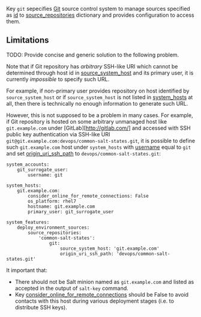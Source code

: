
Key `git` sepecifies [Git](http://git-scm.com/) source control system to manage
sources specified as [id][1] to [source_repositories][2] dictionary and
provides configuration to access them.

## Limitations ##

TODO: Provide concise and generic solution to the following problem.

Note that if Git repository has _arbitrary_ SSH-like URI which cannot be
determined through host id in [source_system_host][3] and its primary user,
it is currently _impossible_ to specify such URL.

For example, if non-primary user provides repository on
host identified by `source_system_host` or if `source_system_host` is not
listed in [system_hosts][4] at all, then there is technically no enough
information to generate such URL.

However, this is not supposed to be a problem in many cases.
For example, if Git repository is hosted on some arbitrary unmanaged host
like `git.example.com` under [GitLab][http://gitlab.com/] and accessed
with SSH public key authentication via SSH-like URI
`git@git.example.com:devops/common-salt-states.git`, it is possible to define
such `git.example.com` host under `system_hosts` with [username][5] equal
to `git` and set [origin_uri_ssh_path][6] to `devops/common-salt-states.git`:

```
system_accounts:
    git_surrogate_user:
        username: git

system_hosts:
    git.example.com:
        consider_online_for_remote_connections: False
        os_platform: rhel7
        hostname: git.example.com
        primary_user: git_surrogate_user

system_features:
    deploy_environment_sources:
        source_repositories:
            'common-salt-states':
                git:
                    source_system_host: 'git.example.com'
                    origin_uri_ssh_path: 'devops/common-salt-states.git'
```

It important that:
*   There should not be Salt minion named as `git.example.com` and listed as accepted in the output of `salt-key` command.
*   Key [consider_online_for_remote_connections][7] should be False to avoid contacts with this host during various deployment stages (i.e. to distribute SSH keys).

[1]: /docs/pillars/common/system_features/deploy_environment_sources/source_repositories/_id/readme.md
[2]: /docs/pillars/common/system_features/deploy_environment_sources/source_repositories/readme.md
[3]: /docs/pillars/common/system_features/deploy_environment_sources/source_repositories/_id/git/source_system_host/readme.md
[4]: /docs/pillars/common/system_hosts/readme.md
[5]: /docs/pillars/common/system_hosts/system_accounts/_id/username/readme.md
[6]: /docs/pillars/common/system_features/deploy_environment_sources/source_repositories/_id/git/origin_uri_ssh_path/readme.md
[7]: /docs/pillars/common/system_hosts/_id/consider_online_for_remote_connections/readme.md

